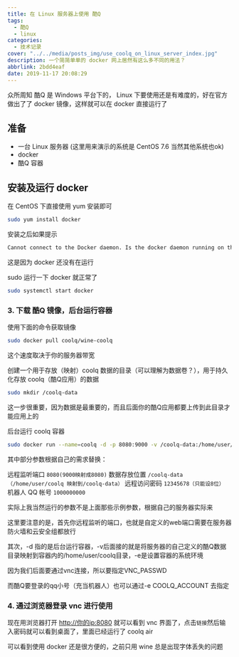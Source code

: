 ```yaml
---
title: 在 Linux 服务器上使用 酷Q
tags:
  - 酷Q
  - linux
categories:
  - 技术记录
cover: "../../media/posts_img/use_coolq_on_linux_server_index.jpg"
description: 一个简简单单的 docker 网上居然有这么多不同的用法？
abbrlink: 2bdd4eaf
date: 2019-11-17 20:08:29
---
```

众所周知 酷Q 是 Windows 平台下的， Linux 下要使用还是有难度的，好在官方做出了了 docker 镜像，这样就可以在 docker 直接运行了

## 准备

* 一台 Linux 服务器 (这里用来演示的系统是 CentOS 7.6 当然其他系统也ok)
* docker
* 酷Q 容器

## 安装及运行 docker

在 CentOS 下直接使用 yum 安装即可

``` bash
sudo yum install docker
```

安装之后如果提示

``` bash
Cannot connect to the Docker daemon. Is the docker daemon running on this host?
```

这是因为 docker 还没有在运行

sudo 运行一下 docker 就正常了

``` bash
sudo systemctl start docker
```

### 3. 下载 酷Q 镜像，后台运行容器

使用下面的命令获取镜像

``` bash
sudo docker pull coolq/wine-coolq
```

这个速度取决于你的服务器带宽

创建一个用于存放（映射）coolq 数据的目录（可以理解为数据卷？），用于持久化存放 coolq（酷Q应用）的数据

``` bash
sudo mkdir /coolq-data
```

这一步很重要，因为数据是最重要的，而且后面你的酷Q应用都要上传到此目录才能应用上的

后台运行 coolq 容器

``` bash
sudo docker run --name=coolq -d -p 8080:9000 -v /coolq-data:/home/user/coolq -e VNC_PASSWD=12345678 -e COOLQ_ACCOUNT=1000000000 coolq/wine-coolq
```

其中部分参数根据自己的需求替换：

远程监听端口
`8080(9000映射成8080)`
数据存放位置
`/coolq-data（/home/user/coolq 映射到/coolq-data）`
远程访问密码
`12345678（只能设8位）`
机器人 QQ 帐号
`1000000000`

实际上我当然运行的参数不是上面那些示例参数，根据自己的服务器实际来

这里要注意的是，首先你远程监听的端口，也就是自定义的web端口需要在服务器防火墙和云安全组都放行

其次，-d 指的是后台运行容器，-v后面接的就是将服务器的自己定义的酷Q数据目录映射到容器内的/home/user/coolq目录，-e是设置容器的系统环境

因为我们后面要通过vnc连接，所以要指定VNC_PASSWD

而酷Q要登录的qq小号（充当机器人）也可以通过-e COOLQ_ACCOUNT 去指定

### 4. 通过浏览器登录 vnc 进行使用

现在用浏览器打开 <http://你的ip:8080> 就可以看到 vnc 界面了，点击`链接`然后输入密码就可以看到桌面了，里面已经运行了 coolq air

可以看到使用 docker 还是很方便的，之前只用 wine 总是出现字体丢失的问题

